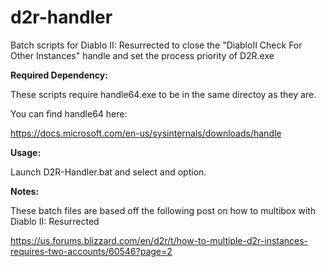 # d2r-handler
Batch scripts for Diablo II: Resurrected  to close the "DiabloII Check For Other Instances" handle and set the process priority of D2R.exe

**Required Dependency:**

These scripts require handle64.exe to be in the same directoy as they are.

You can find handle64 here:

https://docs.microsoft.com/en-us/sysinternals/downloads/handle

**Usage:**

Launch D2R-Handler.bat and select and option.

**Notes:**

These batch files are based off the following post on how to multibox with Diablo II: Resurrected

https://us.forums.blizzard.com/en/d2r/t/how-to-multiple-d2r-instances-requires-two-accounts/60546?page=2

